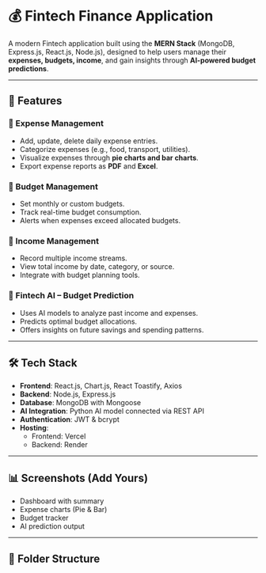 # 💰 Fintech Finance Application

A modern Fintech application built using the **MERN Stack** (MongoDB, Express.js, React.js, Node.js), designed to help users manage their **expenses, budgets, income**, and gain insights through **AI-powered budget predictions**.

---

## 🚀 Features

### 🔸 Expense Management
- Add, update, delete daily expense entries.
- Categorize expenses (e.g., food, transport, utilities).
- Visualize expenses through **pie charts and bar charts**.
- Export expense reports as **PDF** and **Excel**.

### 🔸 Budget Management
- Set monthly or custom budgets.
- Track real-time budget consumption.
- Alerts when expenses exceed allocated budgets.

### 🔸 Income Management
- Record multiple income streams.
- View total income by date, category, or source.
- Integrate with budget planning tools.

### 🔸 Fintech AI – Budget Prediction
- Uses AI models to analyze past income and expenses.
- Predicts optimal budget allocations.
- Offers insights on future savings and spending patterns.

---

## 🛠️ Tech Stack

- **Frontend**: React.js, Chart.js, React Toastify, Axios
- **Backend**: Node.js, Express.js
- **Database**: MongoDB with Mongoose
- **AI Integration**: Python AI model connected via REST API
- **Authentication**: JWT & bcrypt
- **Hosting**: 
  - Frontend: Vercel
  - Backend: Render

---

## 📊 Screenshots (Add Yours)
- Dashboard with summary
- Expense charts (Pie & Bar)
- Budget tracker
- AI prediction output

---

## 📁 Folder Structure

